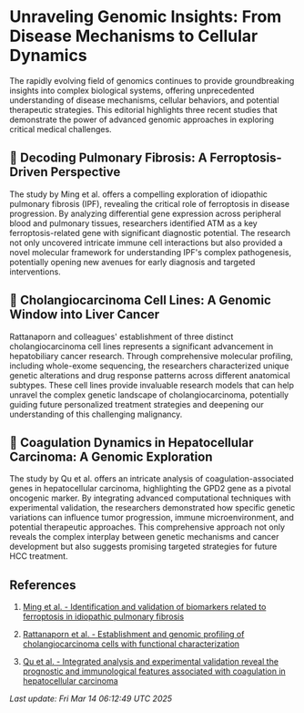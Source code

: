 # Unraveling Genomic Insights: From Disease Mechanisms to Cellular Dynamics

The rapidly evolving field of genomics continues to provide groundbreaking insights into complex biological systems, offering unprecedented understanding of disease mechanisms, cellular behaviors, and potential therapeutic strategies. This editorial highlights three recent studies that demonstrate the power of advanced genomic approaches in exploring critical medical challenges.

## 🧬 Decoding Pulmonary Fibrosis: A Ferroptosis-Driven Perspective

The study by Ming et al. offers a compelling exploration of idiopathic pulmonary fibrosis (IPF), revealing the critical role of ferroptosis in disease progression. By analyzing differential gene expression across peripheral blood and pulmonary tissues, researchers identified ATM as a key ferroptosis-related gene with significant diagnostic potential. The research not only uncovered intricate immune cell interactions but also provided a novel molecular framework for understanding IPF's complex pathogenesis, potentially opening new avenues for early diagnosis and targeted interventions.

## 🔬 Cholangiocarcinoma Cell Lines: A Genomic Window into Liver Cancer

Rattanaporn and colleagues' establishment of three distinct cholangiocarcinoma cell lines represents a significant advancement in hepatobiliary cancer research. Through comprehensive molecular profiling, including whole-exome sequencing, the researchers characterized unique genetic alterations and drug response patterns across different anatomical subtypes. These cell lines provide invaluable research models that can help unravel the complex genetic landscape of cholangiocarcinoma, potentially guiding future personalized treatment strategies and deepening our understanding of this challenging malignancy.

## 🧫 Coagulation Dynamics in Hepatocellular Carcinoma: A Genomic Exploration

The study by Qu et al. offers an intricate analysis of coagulation-associated genes in hepatocellular carcinoma, highlighting the GPD2 gene as a pivotal oncogenic marker. By integrating advanced computational techniques with experimental validation, the researchers demonstrated how specific genetic variations can influence tumor progression, immune microenvironment, and potential therapeutic approaches. This comprehensive approach not only reveals the complex interplay between genetic mechanisms and cancer development but also suggests promising targeted strategies for future HCC treatment.

## References

1. [Ming et al. - Identification and validation of biomarkers related to ferroptosis in idiopathic pulmonary fibrosis](https://pubmed.ncbi.nlm.nih.gov/40075162)

2. [Rattanaporn et al. - Establishment and genomic profiling of cholangiocarcinoma cells with functional characterization](https://pubmed.ncbi.nlm.nih.gov/40074934)

3. [Qu et al. - Integrated analysis and experimental validation reveal the prognostic and immunological features associated with coagulation in hepatocellular carcinoma](https://pubmed.ncbi.nlm.nih.gov/40074769)

*Last update: Fri Mar 14 06:12:49 UTC 2025*
